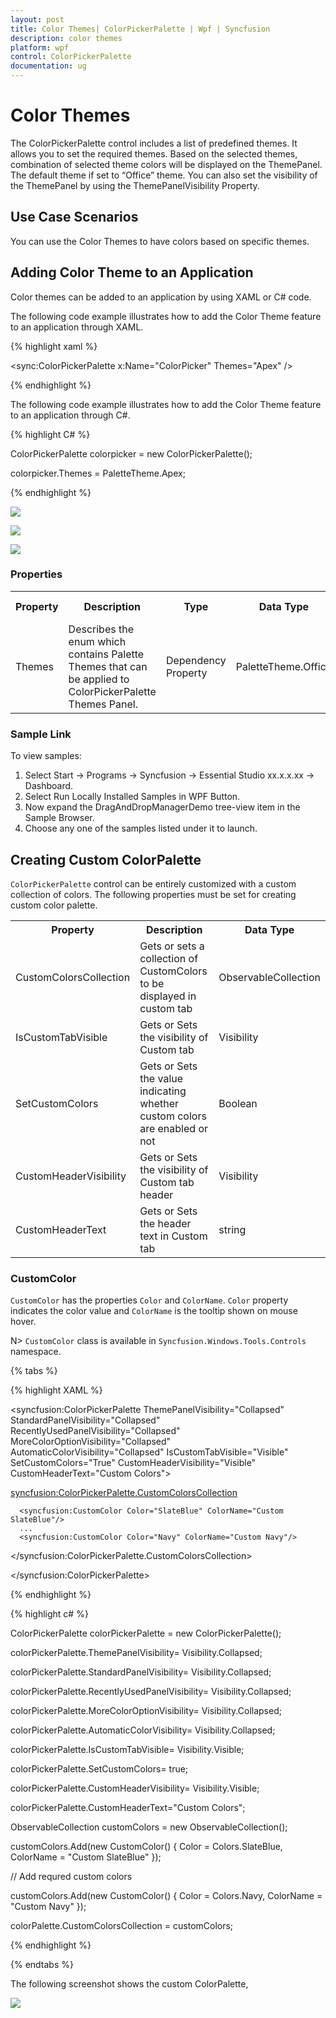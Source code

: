 ```yaml
---
layout: post
title: Color Themes| ColorPickerPalette | Wpf | Syncfusion
description: color themes
platform: wpf
control: ColorPickerPalette
documentation: ug
---
```


# Color Themes

The ColorPickerPalette control includes a list of predefined themes. It allows you to set the required themes. Based on the selected themes, combination of selected theme colors will be displayed on the ThemePanel. The default theme if set to “Office” theme. You can also set the visibility of the ThemePanel by using the ThemePanelVisibility Property.

## Use Case Scenarios

You can use the Color Themes to have colors based on specific themes.

## Adding Color Theme to an Application 

Color themes can be added to an application by using XAML or C# code.

The following code example illustrates how to add the Color Theme feature to an application through XAML.

{% highlight xaml %}





<sync:ColorPickerPalette x:Name="ColorPicker" Themes="Apex" />

{% endhighlight %}



The following code example illustrates how to add the Color Theme feature to an application through C#.

{% highlight C# %}





ColorPickerPalette colorpicker = new ColorPickerPalette();

colorpicker.Themes = PaletteTheme.Apex;

{% endhighlight %}



![](Color-Themes_images/Color-Themes_img1.png)





![](Color-Themes_images/Color-Themes_img2.png)





![](Color-Themes_images/Color-Themes_img3.png)





### Properties



<table>
<tr>
<th>
Property </th><th>
Description </th><th>
Type </th><th>
Data Type </th><th>
Reference links </th></tr>
<tr>
<td>
Themes</td><td>
Describes the enum which contains Palette Themes that can be applied to ColorPickerPalette Themes Panel.</td><td>
Dependency Property</td><td>
PaletteTheme.Office</td><td>
</td></tr>
</table>


### Sample Link

To view samples: 

1. Select Start -> Programs -> Syncfusion -> Essential Studio xx.x.x.xx -> Dashboard.
2. Select   Run Locally Installed Samples in WPF Button.
3. Now expand the DragAndDropManagerDemo tree-view item in the Sample Browser.
4. Choose any one of the samples listed under it to launch. 


## Creating Custom ColorPalette

`ColorPickerPalette` control can be entirely customized with a custom collection of colors. The following properties must be set for creating custom color palette. 

<table>
<tr>
<th>
Property</th><th>
Description</th><th>
Data Type</th></tr>
<tr>
<td>
CustomColorsCollection </td><td>
Gets or sets a collection of CustomColors to be displayed in custom tab</td><td>
ObservableCollection<CustomColor></td></tr>
<tr>
<td>
IsCustomTabVisible</td><td>
Gets or Sets the visibility of Custom tab</td><td>
Visibility</td></tr>
<tr>
<td>
SetCustomColors</td><td>
Gets or Sets the value indicating whether custom colors are enabled or not</td><td>
Boolean</td></tr>
<tr>
<td>
CustomHeaderVisibility</td><td>
Gets or Sets the visibility of Custom tab header</td><td>Visibility</td></tr>
<tr>
<td>
CustomHeaderText</td><td>
Gets or Sets the header text in Custom tab</td><td>
string</td></tr>
</table>

### CustomColor

`CustomColor` has the properties `Color` and `ColorName`. `Color` property indicates the color value and `ColorName` is the tooltip shown on mouse hover.

N> `CustomColor` class is available in `Syncfusion.Windows.Tools.Controls` namespace.

{% tabs %}

{% highlight XAML %}

<syncfusion:ColorPickerPalette ThemePanelVisibility="Collapsed" StandardPanelVisibility="Collapsed"
                               RecentlyUsedPanelVisibility="Collapsed" MoreColorOptionVisibility="Collapsed"
							   AutomaticColorVisibility="Collapsed" IsCustomTabVisible="Visible"
							   SetCustomColors="True" CustomHeaderVisibility="Visible"
							   CustomHeaderText="Custom Colors">
							   
<syncfusion:ColorPickerPalette.CustomColorsCollection>

      <syncfusion:CustomColor Color="SlateBlue" ColorName="Custom SlateBlue"/>
      ...
      <syncfusion:CustomColor Color="Navy" ColorName="Custom Navy"/> 
	         
</syncfusion:ColorPickerPalette.CustomColorsCollection>

</syncfusion:ColorPickerPalette>

{% endhighlight %}

{% highlight c# %}

ColorPickerPalette colorPickerPalette = new ColorPickerPalette();

colorPickerPalette.ThemePanelVisibility= Visibility.Collapsed;

colorPickerPalette.StandardPanelVisibility= Visibility.Collapsed;

colorPickerPalette.RecentlyUsedPanelVisibility= Visibility.Collapsed;

colorPickerPalette.MoreColorOptionVisibility= Visibility.Collapsed;

colorPickerPalette.AutomaticColorVisibility= Visibility.Collapsed;

colorPickerPalette.IsCustomTabVisible= Visibility.Visible;

colorPickerPalette.SetCustomColors= true;

colorPickerPalette.CustomHeaderVisibility= Visibility.Visible;

colorPickerPalette.CustomHeaderText="Custom Colors";

ObservableCollection<CustomColor> customColors = new ObservableCollection<CustomColor>();

customColors.Add(new CustomColor() { Color = Colors.SlateBlue, ColorName = "Custom SlateBlue" });

// Add requred custom colors

customColors.Add(new CustomColor() { Color = Colors.Navy, ColorName = "Custom Navy" });

colorPalette.CustomColorsCollection = customColors;

{% endhighlight %}

{% endtabs %}

The following screenshot shows the custom ColorPalette,

![](custom-colors-images/customcolor.png)


